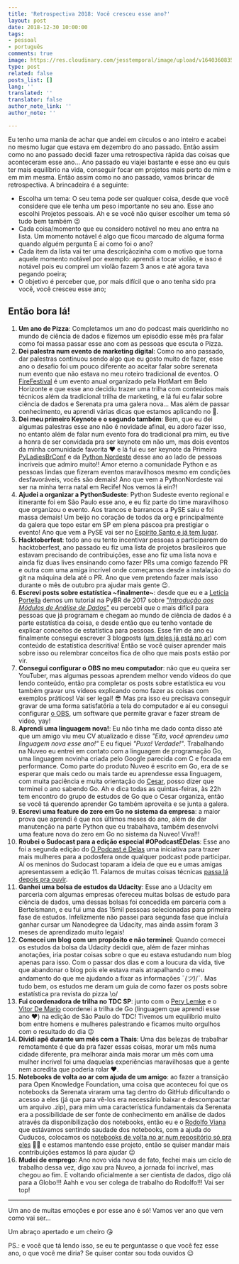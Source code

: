 ```yaml
---
title: 'Retrospectiva 2018: Você cresceu esse ano?'
layout: post
date: 2018-12-30 10:00:00
tags:
- pessoal
- português
comments: true
image: https://res.cloudinary.com/jesstemporal/image/upload/v1640360835/covers/pessoal_unbpf7.png
type: post
related: false
posts_list: []
lang: ''
translated: ''
translator: false
author_note_link: ''
author_note: ''

---
```

Eu tenho uma mania de achar que andei em círculos o ano inteiro e acabei no mesmo lugar que estava em dezembro do ano passado. Então assim como no ano passado decidi fazer uma retrospectiva rápida das coisas que aconteceram esse ano… Ano passado eu viajei bastante e esse ano eu quis ter mais equilíbrio na vida, conseguir focar em projetos mais perto de mim e em mim mesma. Então assim como no ano passado, vamos brincar de retrospectiva. A brincadeira é a seguinte:

* Escolha um tema: O seu tema pode ser qualquer coisa, desde que você considere que ele tenha um peso importante no seu ano. Esse ano escolhi Projetos pessoais. Ah e se você não quiser escolher um tema só tudo bem também 😉
* Cada coisa/momento que eu considero notável no meu ano entra na lista. Um momento notável é algo que ficou marcado de alguma forma quando alguém pergunta E aí como foi o ano?
* Cada item da lista vai ter uma descriçãozinha com o motivo que torna aquele momento notável por exemplo: aprendi a tocar violão, e isso é notável pois eu comprei um violão fazem 3 anos e até agora tava pegando poeira;
* O objetivo é perceber que, por mais difícil que o ano tenha sido pra você, você cresceu esse ano;

## Então bora lá!

 1. **Um ano de Pizza**: Completamos um ano do podcast mais queridinho no mundo de ciência de dados e fizemos um episódio esse mês pra falar como foi massa passar esse ano com as pessoas que escuta o Pizza.
 2. **Dei palestra num evento de marketing digital**: Como no ano passado, dar palestras continuou sendo algo que eu gosto muito de fazer, esse ano o desafio foi um pouco diferente ao aceitar falar sobre serenata num evento que não estava no meu roteiro tradicional de eventos. O [FireFestival](https://www.hotmart.com/fire/pt/) é um evento anual organizado pela HotMart em Belo Horizonte e que esse ano decidiu trazer uma trilha com conteúdos mais técnicos além da tradicional trilha de marketing, e lá fui eu falar sobre ciência de dados e Serenata pra uma galera nova… Mas além de passar conhecimento, eu aprendi várias dicas que estamos aplicando no 🍕.
 3. **Dei meu primeiro Keynote e o segundo também**: Bem, que eu dei algumas palestras esse ano não é novidade afinal, eu adoro fazer isso, no entanto além de falar num evento fora do tradicional pra mim, eu tive a honra de ser convidada pra ser keynote em não um, mas dois eventos da minha comunidade favorita ❤️ e lá fui eu ser keynote da Primeira [PyLadiesBrConf](http://pyladies-brazil.github.io/conf/) e da [Python Nordeste](https://2018.pythonnordeste.org/) desse ano ao lado de pessoas incríveis que admiro muito!! Amor eterno a comunidade Python e as pessoas lindas que fizeram eventos maravilhosos mesmo em condições desfavoráveis, vocês são demais! Ano que vem a PythonNordeste vai ser na minha terra natal em Recife! Nos vemos lá ein?!
 4. **Ajudei a organizar a PythonSudeste**: Python Sudeste evento regional e itinerante foi em São Paulo esse ano, e eu fiz parte do time maravilhoso que organizou o evento. Aos trancos e barrancos a PySE saiu e foi massa demais! Um beijo no coração de todos da org e principalmente da galera que topo estar em SP em plena páscoa pra prestigiar o evento! Ano que vem a PySE vai ser no [Espírito Santo e já tem lugar](http://2019.pythonsudeste.org/).
 5. **Hacktoberfest**: todo ano eu tento incentivar pessoas a participarem do hacktoberfest, ano passado eu fiz uma lista de projetos brasileiros que estavam precisando de contribuições, esse ano fiz uma lista nova e ainda fiz duas lives ensinando como fazer PRs uma comigo fazendo PR e outra com uma amiga incrível onde começamos desde a instalação do git na máquina dela até o PR. Ano que vem pretendo fazer mais isso durante o mês de outubro pra ajudar mais gente 😉.
 6. **Escrevi posts sobre estatística \~finalmente\~**: desde que eu e a [Leticia Portella](https://twitter.com/leleportella) demos um tutorial na PyBR de 2017 sobre ["_Introdução aos Módulos de Análise de Dados_"](https://github.com/leportella/tutorial-modulos-data-science) eu percebi que o mais difícil para pessoas que já programam e chegam ao mundo de ciência de dados é a parte estatística da coisa, e desde então que eu tenho vontade de explicar conceitos de estatística para pessoas. Esse fim de ano eu finalmente consegui escrever 3 blogposts ([um deles já está no ar](https://medium.com/pizzadedados/frequencia-o-que-e-e-como-calcular-f8b74e5d978a)) com conteúdo de estatística descritiva! Então se você quiser aprender mais sobre isso ou relembrar conceitos fica de olho que mais posts estão por vir.
 7. **Consegui configurar o OBS no meu computador**: não que eu queira ser YouTuber, mas algumas pessoas aprendem melhor vendo vídeos do que lendo conteúdo, então pra completar os posts sobre estatística eu vou também gravar uns vídeos explicando como fazer as coisas com exemplos práticos! Vai ser legal! 😎 Mas pra isso eu precisava conseguir gravar de uma forma satisfatória a tela do computador e aí eu consegui configurar [o OBS](https://obsproject.com/), um software que permite gravar e fazer stream de video, yay!
 8. **Aprendi uma linguagem nova!**: Eu não tinha me dado conta disso até que um amigo viu meu CV atualizado e disse _"Eita, você aprendeu uma linguagem nova esse ano!"_ E eu fiquei _"Puxa! Verdade!"_. Trabalhando na Nuveo eu entrei em contato com a linguagem de programação Go, uma linguagem novinha criada pelo Google parecida com C e focada em performance. Como parte do produto Nuveo é escrito em Go, era de se esperar que mais cedo ou mais tarde eu aprendesse essa linguagem, com muita paciência e muita orientação do [Cesar](http://twitter.com/crgimenes/), posso dizer que terminei o ano sabendo Go. Ah e dica todas as quintas-feiras, às 22h tem encontro do grupo de estudos de Go que o Cesar organiza, então se você tá querendo aprender Go também aproveita e se junta a galera.
 9. **Escrevi uma feature do zero em Go no sistema da empresa**: a maior prova que aprendi é que nos últimos meses do ano, além de dar manutenção na parte Python que eu trabalhava, também desenvolvi uma feature nova do zero em Go no sistema da Nuveo! Viva!!!
10. **Roubei o Sudocast para a edição especial #OPodcastÉDelas**: Esse ano foi a segunda edição do [O Podcast é Delas](http://opodcastedelas.com.br/) uma iniciativa para trazer mais mulheres para a podosfera onde qualquer podcast pode participar. Aí os meninos do Sudocast toparam a ideia de que eu e umas amigas apresentassem a edição 11. Falamos de muitas coisas técnicas [passa lá depois pra ouvir](https://www.sudocast.com.br/11-o-podcast-e-delas/).
11. **Ganhei uma bolsa de estudos da Udacity**: Esse ano a Udacity em parceria com algumas empresas ofereceu muitas bolsas de estudo para ciência de dados, uma dessas bolsas foi concedida em parceria com a Bertelsmann, e eu fui uma das 15mil pessoas selecionadas para primeira fase de estudos. Infelizmente não passei para segunda fase que incluía ganhar cursar um Nanodegree da Udacity, mas ainda assim foram 3 meses de aprendizado muito legais!
12. **Comecei um blog com um propósito e não terminei**: Quando comecei os estudos da bolsa da Udacity decidi que, além de fazer minhas anotações, iria postar coisas sobre o que eu estava estudando num blog apenas para isso. Com o passar dos dias e com a loucura da vida, tive que abandonar o blog pois ele estava mais atrapalhando o meu andamento do que me ajudando a fixar as informações ¯_(ツ)_/¯. Mas tudo bem, os estudos me deram um guia de como fazer os posts sobre estatística pra revista do pizza \\o/
13. **Fui coordenadora de trilha no TDC SP**: junto com o [Pery Lemke](https://twitter.com/perylemke) e o [Vitor De Mario](https://twitter.com/vdemario) coordenei a trilha de Go (linguagem que aprendi esse ano ❤️) na edição de São Paulo do TDC! Tivemos um equilíbrio muito bom entre homens e mulheres palestrando e ficamos muito orgulhos com o resultado do dia 😉
14. **Dividi apê durante um mês com a Thais**: Uma das belezas de trabalhar remotamente é que da pra fazer essas coisas, morar um mês numa cidade diferente, pra melhorar ainda mais morar um mês com uma mulher incrível foi uma daquelas experiências maravilhosas que a gente nem acredita que poderia rolar ❤️.
15. **Notebooks de volta ao ar com ajuda de um amigo**: ao fazer a transição para Open Knowledge Foundation, uma coisa que aconteceu foi que os notebooks da Serenata viraram uma tag dentro do GitHub dificultando o acesso a eles (já que para vê-los era necessário baixar e descompactar um arquivo .zip), para mim uma característica fundamentais da Serenata era a possibilidade de ser fonte de conhecimento em análise de dados através da disponibilização dos notebooks, então eu e o [Rodolfo Viana](http://twitter.com/rodolfoviana/) que estávamos sentindo saudade dos notebooks, com a ajuda do Cuducos, colocamos os [notebooks de volta no ar num repositório só pra eles](http://github.com/okfn-brasil/notebooks/) 🎉🎉 e estamos mantendo esse projeto, então se quiser mandar mais contribuições estamos lá para ajudar 😉
16. **Mudei de emprego**: Ano novo vida nova de fato, fechei mais um ciclo de trabalho dessa vez, digo xau pra Nuveo, a jornada foi incrível, mas chegou ao fim. E voltando oficialmente a ser cientista de dados, digo olá para a Globo!!! Aahh e vou ser colega de trabalho do Rodolfo!!! Vai ser top!

---

Um ano de muitas emoções e por esse ano é só! Vamos ver ano que vem como vai ser…

Um abraço apertado e um cheiro 😘

PS.: e você que tá lendo isso, se eu te perguntasse o que você fez esse ano, o que você me diria? Se quiser contar sou toda ouvidos 😉